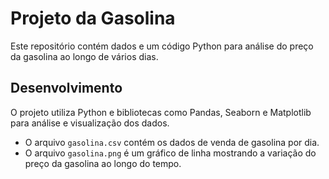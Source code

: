 
# Projeto da Gasolina

Este repositório contém dados e um código Python para análise do preço da gasolina ao longo de vários dias.

## Desenvolvimento

O projeto utiliza Python e bibliotecas como Pandas, Seaborn e Matplotlib para análise e visualização dos dados.

- O arquivo `gasolina.csv` contém os dados de venda de gasolina por dia.
- O arquivo `gasolina.png` é um gráfico de linha mostrando a variação do preço da gasolina ao longo do tempo.
